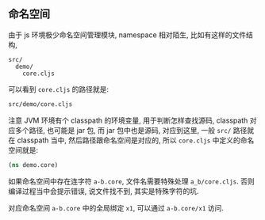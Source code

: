 
命名空间
----

由于 js 环境极少命名空间管理模块, namespace 相对陌生,
比如有这样的文件结构,

```text
src/
  demo/
    core.cljs
```

可以看到 `core.cljs` 的路径就是:

```bash
src/demo/core.cljs
```

注意 JVM 环境有个 classpath 的环境变量, 用于判断怎样查找源码,
classpath 对应多个路径, 也可能是 jar 包, 而 jar 包中也是源码,
对应到这里, 一般 `src/` 路径就在 classpath 当中,
然后路径跟命名空间是对应的, 所以 `core.cljs` 中定义的命名空间就是:

```clojure
(ns demo.core)
```

如果命名空间中存在连字符 `a-b.core`, 文件名需要特殊处理 `a_b/core.cljs`.
否则编译过程当中会提示错误, 说文件找不到, 其实是特殊字符的坑.

对应命名空间 `a-b.core` 中的全局绑定 `x1`, 可以通过 `a-b.core/x1` 访问.
